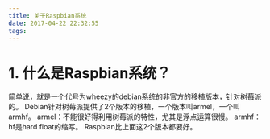 ```yaml
---
title: 关于Raspbian系统
date: 2017-04-22 22:32:55
tags:
---
```

# 1. 什么是Raspbian系统？
简单说，就是一个代号为wheezy的debian系统的非官方的移植版本，针对树莓派的。
Debian针对树莓派提供了2个版本的移植，一个版本叫armel，一个叫armhf。
armel：不能很好得利用树莓派的特性，尤其是浮点运算很慢。
armhf：hf是hard float的缩写。
Raspbian比上面这2个版本都要好。


